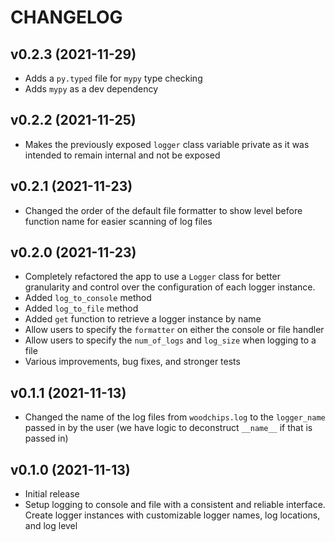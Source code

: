 # CHANGELOG

## v0.2.3 (2021-11-29)

* Adds a `py.typed` file for `mypy` type checking
* Adds `mypy` as a dev dependency

## v0.2.2 (2021-11-25)

* Makes the previously exposed `logger` class variable private as it was intended to remain internal and not be exposed

## v0.2.1 (2021-11-23)

* Changed the order of the default file formatter to show level before function name for easier scanning of log files

## v0.2.0 (2021-11-23)

* Completely refactored the app to use a `Logger` class for better granularity and control over the configuration of each logger instance.
* Added `log_to_console` method
* Added `log_to_file` method
* Added `get` function to retrieve a logger instance by name
* Allow users to specify the `formatter` on either the console or file handler
* Allow users to specify the `num_of_logs` and `log_size` when logging to a file
* Various improvements, bug fixes, and stronger tests

## v0.1.1 (2021-11-13)

* Changed the name of the log files from `woodchips.log` to the `logger_name` passed in by the user (we have logic to deconstruct `__name__` if that is passed in)

## v0.1.0 (2021-11-13)

* Initial release
* Setup logging to console and file with a consistent and reliable interface. Create logger instances with customizable logger names, log locations, and log level
 
